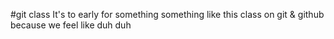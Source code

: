 #git class
It's to early for 
something something
like this class 
on git & github
because we feel like 
duh duh
